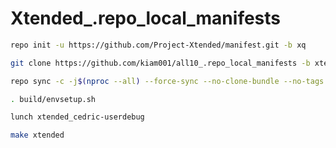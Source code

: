 # Xtended_.repo_local_manifests

```bash
repo init -u https://github.com/Project-Xtended/manifest.git -b xq
```
```bash
git clone https://github.com/kiam001/all10_.repo_local_manifests -b xtended .repo/local_manifests
```
```bash
repo sync -c -j$(nproc --all) --force-sync --no-clone-bundle --no-tags
```
```bash
. build/envsetup.sh
```
```bash
lunch xtended_cedric-userdebug
```
```bash
make xtended
```
